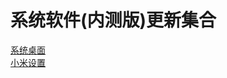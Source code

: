 
# 系统软件(内测版)更新集合
[系统桌面](https://github.com/MIUISystemAppUpdate/MiuiHome/releases "https://github.com/MIUISystemAppUpdate/MiuiHome/releases/download/9.11.28/MiuiHome.apk")  
[小米设置](https://github.com/MIUISystemAppUpdate/MiSettings/releases "悬停显示")
